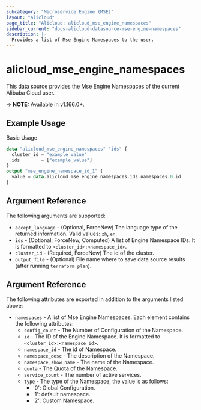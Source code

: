 ```yaml
---
subcategory: "Microservice Engine (MSE)"
layout: "alicloud"
page_title: "Alicloud: alicloud_mse_engine_namespaces"
sidebar_current: "docs-alicloud-datasource-mse-engine-namespaces"
description: |-
  Provides a list of Mse Engine Namespaces to the user.
---
```


# alicloud\_mse\_engine\_namespaces

This data source provides the Mse Engine Namespaces of the current Alibaba Cloud user.

-> **NOTE:** Available in v1.166.0+.

## Example Usage

Basic Usage

```terraform
data "alicloud_mse_engine_namespaces" "ids" {
  cluster_id = "example_value"
  ids        = ["example_value"]
}
output "mse_engine_namespace_id_1" {
  value = data.alicloud_mse_engine_namespaces.ids.namespaces.0.id
}
```

## Argument Reference

The following arguments are supported:

* `accept_language` - (Optional, ForceNew) The language type of the returned information. Valid values: `zh`, `en`.
* `ids` - (Optional, ForceNew, Computed)  A list of Engine Namespace IDs. It is formatted to `<cluster_id>:<namespace_id>`.
* `cluster_id` - (Required, ForceNew) The id of the cluster.
* `output_file` - (Optional) File name where to save data source results (after running `terraform plan`).

## Argument Reference

The following attributes are exported in addition to the arguments listed above:

* `namespaces` - A list of Mse Engine Namespaces. Each element contains the following attributes:
  * `config_count` - The Number of Configuration of the Namespace.
  * `id` - The ID of the Engine Namespace. It is formatted to `<cluster_id>:<namespace_id>`.
  * `namespace_id` - The id of Namespace.
  * `namespace_desc` - The description of the Namespace.
  * `namespace_show_name` - The name of the Namespace.
  * `quota` - The Quota of the Namespace.
  * `service_count` - The number of active services.
  * `type` - The type of the Namespace, the value is as follows:
    - '0': Global Configuration.
    - '1': default namespace.
    - '2': Custom Namespace.